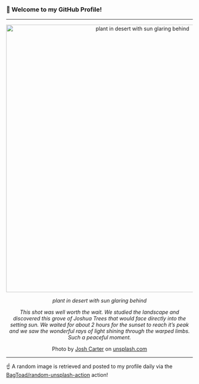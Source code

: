 ### 👋 Welcome to my GitHub Profile!

----

<div align="center">
  <img width="720" src="https://images.unsplash.com/photo-1527822984742-e14743fc7f60?crop=entropy&cs=tinysrgb&fit=max&fm=jpg&ixid=M3w1NTI0OTR8MHwxfHJhbmRvbXx8fHx8fHx8fDE3MjUyNTc1NjF8&ixlib=rb-4.0.3&q=80&w=1080" alt="plant in desert with sun glaring behind">
  
  <em>plant in desert with sun glaring behind</em>
  
  <em>This shot was well worth the wait. We studied the landscape and discovered this grove of Joshua Trees that would face directly into the setting sun. We waited for about 2 hours for the sunset to reach it’s peak and we saw the wonderful rays of light shining through the warped limbs. Such a peaceful moment.</em>
  
  Photo by [Josh Carter](null) on [unsplash.com](https://unsplash.com/)
</div>

----

☝️ A random image is retrieved and posted to my profile daily via the [BagToad/random-unsplash-action](https://github.com/BagToad/random-unsplash-action) action!
